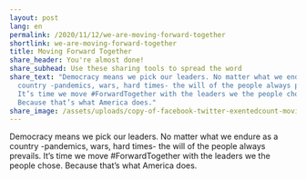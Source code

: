 ```yaml
---
layout: post
lang: en
permalink: /2020/11/12/we-are-moving-forward-together
shortlink: we-are-moving-forward-together
title: Moving Forward Together
share_header: You're almost done!
share_subhead: Use these sharing tools to spread the word
share_text: "Democracy means we pick our leaders. No matter what we endure as a
  country -pandemics, wars, hard times- the will of the people always prevails.
  It’s time we move #ForwardTogether with the leaders we the people chose.
  Because that’s what America does."
share_image: /assets/uploads/copy-of-facebook-twitter-exentedcount-movingforward_makeacopy-1-.png
---
```

Democracy means we pick our leaders. No matter what we endure as a country -pandemics, wars, hard times- the will of the people always prevails. It’s time we move #ForwardTogether with the leaders we the people chose. Because that’s what America does.